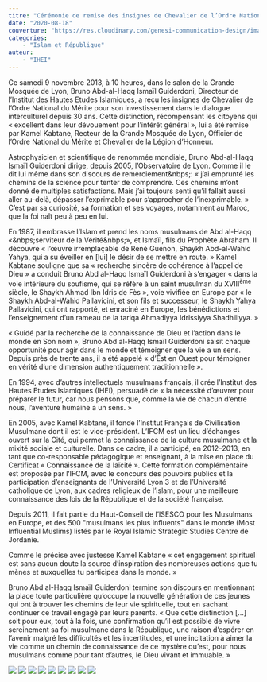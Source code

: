 ```yaml
---
titre: "Cérémonie de remise des insignes de Chevalier de l’Ordre National du Mérite"
date: "2020-08-18"
couverture: "https://res.cloudinary.com/genesi-communication-design/image/upload/w_900,h_600,c_fill/v1606410296/ihei/articles/ismail-guiderdoni-chevalier/DSC_0248_bldysh.jpg"
categories:
    - "Islam et République"
auteur: 
	- "IHEI"
---
```


Ce samedi 9 novembre 2013, à 10 heures, dans le salon de la Grande Mosquée de Lyon, Bruno Abd-al-Haqq Ismaïl Guiderdoni, Directeur de  l’Institut des Hautes Etudes Islamiques, a reçu les insignes de  Chevalier de l’Ordre National du Mérite pour son investissement dans le  dialogue interculturel depuis 30 ans. Cette distinction, récompensant  les citoyens qui «&nbsp;excellent dans leur dévouement pour l’intérêt général&nbsp;», lui a été remise par Kamel Kabtane, Recteur de la Grande  Mosquée de Lyon, Officier de l’Ordre National du Mérite et Chevalier de  la Légion d’Honneur.

Astrophysicien et scientifique de renommée mondiale, Bruno Abd-al-Haqq Ismaïl Guiderdoni dirige, depuis 2005, l’Observatoire de Lyon. Comme il le dit lui même dans son discours de remerciement&nbps;: «&nbsp;j’ai emprunté les chemins de la science pour tenter de comprendre. Ces chemins m’ont donné de multiples satisfactions. Mais j’ai toujours senti qu’il fallait aussi aller au-delà, dépasser l’exprimable pour s’approcher de l’inexprimable.&nbsp;» C’est par sa curiosité, sa formation et ses voyages, notamment au Maroc, que la foi naît peu à peu en lui.

En 1987, il embrasse l’Islam et prend  les noms musulmans de Abd al-Haqq «&nbps;serviteur de la Vérité&nbps;», et Ismaïl, fils du Prophète Abraham. Il découvre «&nbsp;l’&oelig;uvre irremplaçable de René Guénon, Shaykh Abd-al-Wahid Yahya, qui a su éveiller en [lui] le désir de se mettre en route.&nbsp;» Kamel Kabtane souligne que sa «&nbsp;recherche sincère de cohérence à l’appel de Dieu&nbsp;» a conduit Bruno Abd al-Haqq Ismaïl Guiderdoni à s’engager « dans la voie intérieure du soufisme, qui se réfère à un saint musulman du XVIII<sup>ème</sup> siècle, le Shaykh Ahmad Ibn Idris de Fès&nbsp;», voie vivifiée en Europe par «&nbsp;le Shaykh Abd-al-Wahid Pallavicini, et son fils et successeur, le Shaykh Yahya Pallavicini, qui ont rapporté, et enraciné en Europe, les bénédictions et l’enseignement d’un rameau de la tariqa Ahmadiyya Idrissiyya Shadhiliyya.&nbsp;»

«&nbsp;Guidé par la recherche de la connaissance de Dieu et l’action dans le monde en Son nom&nbsp;», Bruno Abd al-Haqq Ismaïl Guiderdoni saisit chaque opportunité pour agir dans le monde et témoigner que la vie a un sens. Depuis près de trente ans, il a été appelé «&nbsp;d’Est en Ouest pour témoigner en vérité d’une dimension authentiquement traditionnelle&nbsp;».

En 1994, avec d’autres intellectuels musulmans français, il crée l’Institut des Hautes Etudes Islamiques (IHEI), persuadé de «&nbsp;la nécessité d’&oelig;uvrer pour préparer le futur, car nous pensons que, comme la vie de chacun d’entre nous, l’aventure humaine a un sens.&nbsp;»

En 2005, avec Kamel Kabtane, il fonde l’Institut Français de Civilisation Musulmane dont il est le vice-président. L’IFCM est un lieu d’échanges ouvert sur la Cité, qui permet la connaissance de la culture musulmane et la mixité sociale et culturelle. Dans ce cadre, il a participé, en 2012–2013, en tant que co-responsable pédagogique et enseignant, à la mise en place du Certificat «&nbsp;Connaissance de la laïcité&nbsp;». Cette formation complémentaire est proposée par l’IFCM, avec le concours des pouvoirs publics et la participation d’enseignants de l’Université Lyon 3 et de l’Université catholique de Lyon, aux cadres religieux de l’islam, pour une meilleure connaissance des lois de la République et de la société française.

Depuis 2011, il fait partie du Haut-Conseil de l’ISESCO pour les Musulmans en Europe, et des 500 "musulmans les plus influents" dans le monde (Most Influential Muslims) listés par le Royal Islamic Strategic Studies Centre de Jordanie.

Comme le précise avec justesse Kamel Kabtane «&nbsp;cet engagement spirituel est sans aucun doute la source d’inspiration des nombreuses actions que tu mènes et auxquelles tu participes dans le monde.&nbsp;»

Bruno Abd al-Haqq Ismaïl Guiderdoni termine son discours en mentionnant la place toute particulière qu’occupe la nouvelle génération de ces jeunes qui ont à trouver les chemins de leur vie spirituelle, tout en sachant continuer ce travail engagé par leurs parents. «&nbsp;Que cette distinction […] soit pour eux, tout à la fois, une confirmation qu’il est possible de vivre sereinement sa foi musulmane dans la République, une raison d’espérer en l’avenir malgré les difficultés et les incertitudes, et une incitation à aimer la vie comme un chemin de connaissance de ce mystère qu’est, pour nous musulmans comme pour tant d’autres, le Dieu vivant et immuable.&nbsp;»

![](https://res.cloudinary.com/genesi-communication-design/image/upload/w_900,h_600,c_fill/v1606410299/ihei/articles/ismail-guiderdoni-chevalier/DSC_0237_j710m4.jpg)
![](https://res.cloudinary.com/genesi-communication-design/image/upload/w_900,h_600,c_fill/v1606410299/ihei/articles/ismail-guiderdoni-chevalier/DSC_0237_j710m4.jpg)
![](https://res.cloudinary.com/genesi-communication-design/image/upload/w_900,h_600,c_fill/v1606410293/ihei/articles/ismail-guiderdoni-chevalier/DSC_0172_s4di0b.jpg)
![](https://res.cloudinary.com/genesi-communication-design/image/upload/w_900,h_600,c_fill/v1606410295/ihei/articles/ismail-guiderdoni-chevalier/DSC_0151_el512o.jpg)
![](https://res.cloudinary.com/genesi-communication-design/image/upload/w_900,h_600,c_fill/v1606410286/ihei/articles/ismail-guiderdoni-chevalier/DSC_0253_ce7cgp.jpg)
![](https://res.cloudinary.com/genesi-communication-design/image/upload/w_900,h_600,c_fill/v1606410286/ihei/articles/ismail-guiderdoni-chevalier/DSC_0227_mmgd3g.jpg)
![](https://res.cloudinary.com/genesi-communication-design/image/upload/w_900,h_600,c_fill/v1606410288/ihei/articles/ismail-guiderdoni-chevalier/DSC_0234_ovidog.jpg)
![](https://res.cloudinary.com/genesi-communication-design/image/upload/w_900,h_600,c_fill/v1606410296/ihei/articles/ismail-guiderdoni-chevalier/DSC_0239_gajorg.jpg)
![](https://res.cloudinary.com/genesi-communication-design/image/upload/w_900,h_600,c_fill/v1606410295/ihei/articles/ismail-guiderdoni-chevalier/DSC_0179_q5ennk.jpg)
